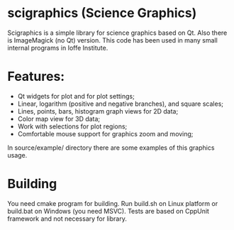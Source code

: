 
scigraphics (Science Graphics)
=====================
Scigraphics is a simple library for science graphics based on Qt. Also there is ImageMagick (no Qt) version. This code has been used in many small internal programs in Ioffe Institute. 

Features:
=====================
* Qt widgets for plot and for plot settings;
* Linear, logarithm (positive and negative branches), and square scales;
* Lines, points, bars, histogram graph views for 2D data;
* Color map view for 3D data;
* Work with selections for plot regions;
* Comfortable mouse support for graphics zoom and moving;

In source/example/ directory there are some examples of this graphics usage.

Building
=====================
You need cmake program for building. Run build.sh on Linux platform or build.bat on Windows (you need MSVC). Tests are based on CppUnit framework and not necessary for library.

